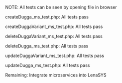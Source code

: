 NOTE: All tests can be seen by opening file in browser

createDugga_ms_test.php: All tests pass

createDuggaVariant_ms_test.php: All tests pass

deleteDuggaVariant_ms_test.php: All tests pass

deleteDugga_ms_test.php: All tests pass

updateDuggaVariant_ms_test.php: All tests pass

updateDugga_ms_test.php: All tests pass

Remaining: Integrate microservices into LenaSYS
